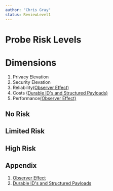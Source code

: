 ```yaml
---
author: "Chris Gray"
status: ReviewLevel1
---
```


# Probe Risk Levels

# Dimensions

1. Privacy Elevation
1. Security Elevation
1. Reliability[(Observer Effect)](./PositionPaper.ObserverEffect.document.md)
1. Costs [(Durable ID's and Structured Payloads)](./PositionPaper.DurableIds_StructuredPayloads.document.md)
1. Performance[(Observer Effect)](./PositionPaper.ObserverEffect.document.md)

## No Risk

## Limited Risk

## High Risk


## Appendix
1. [Observer Effect](./PositionPaper.ObserverEffect.document.md)
1. [Durable ID's and Structured Payloads](./PositionPaper.DurableIds_StructuredPayloads.document.md)